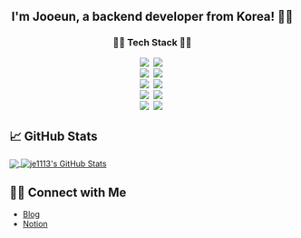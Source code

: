 
<h2 align="center">I'm Jooeun, a backend developer from Korea! 🙋‍♀️</h2> 

<h3 align="center">👩‍💻 Tech Stack 👩‍💻</h3>
<p align="center">
 <img src="https://img.shields.io/badge/Java-007396?style=flat-square&logo=java&logoColor=white"/></a>&nbsp
  <img src="https://img.shields.io/badge/Spring-6DB33F?style=flat-square&logo=spring&logoColor=white"/></a>&nbsp 
  <br>
  <img src="https://img.shields.io/badge/MySQL-4479A1?style=flat-square&logo=mysql&logoColor=white"/></a>&nbsp
  <img src="https://img.shields.io/badge/JPA-276DC3?style=flat-square&logo=Hibernate&logoColor=white"/></a>&nbsp 
  <br>
  <img src="https://img.shields.io/badge/JavaScript-F7DF1E?style=flat-square&logo=javascript&logoColor=black"/></a>&nbsp
  <img src="https://img.shields.io/badge/jQuery-0769AD?style=flat-square&logo=jquery&logoColor=white"/></a>&nbsp 
  <br>
  <img src="https://img.shields.io/badge/Git-F05032?style=flat-square&logo=git&logoColor=white"/></a>&nbsp 
  <img src="https://img.shields.io/badge/GitHub-181717?style=flat-square&logo=github&logoColor=white"/></a>&nbsp 
  <br>
  <img src="https://img.shields.io/badge/IntelliJ IDEA-000000?style=flat-square&logo=intellij-idea&logoColor=white"/></a>&nbsp
  <img src="https://img.shields.io/badge/Visual Studio Code-007ACC?style=flat-square&logo=visual-studio-code&logoColor=white"/></a>&nbsp 
</p>

## &#x1f4c8; GitHub Stats
<a href="https://github.com/je1113/je1113">
  <img align="center" src="https://github-readme-stats.vercel.app/api/top-langs/?username=je1113&hide=html&title_color=ffffff&text_color=c9cacc&icon_color=2bbc8a&bg_color=1d1f21" />
</a>
<a href="https://github.com/je1113/je1113">
  <img align="center" src="https://github-readme-stats.vercel.app/api?username=je1113&show_icons=true&line_height=27&count_private=true&title_color=ffffff&text_color=c9cacc&icon_color=2bbc8a&bg_color=1d1f21" alt="je1113's GitHub Stats" />
</a>

## 🤝🏻 Connect with Me
- [Blog](https://velog.io/@jji3205)
- [Notion](https://www.notion.so/happy-day-dc05ece0e3e2403d93563decf36fc1fc)
